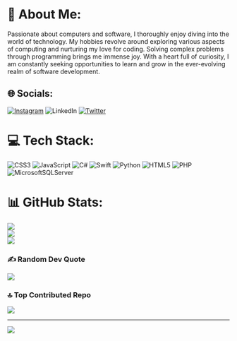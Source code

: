# 💫 About Me:
Passionate about computers and software, I thoroughly enjoy diving into the world of technology. My hobbies revolve around exploring various aspects of computing and nurturing my love for coding. Solving complex problems through programming brings me immense joy. With a heart full of curiosity, I am constantly seeking opportunities to learn and grow in the ever-evolving realm of software development.


## 🌐 Socials:
[![Instagram](https://img.shields.io/badge/Instagram-%23E4405F.svg?logo=Instagram&logoColor=white)](https://instagram.com/durgun) ![LinkedIn](https://img.shields.io/badge/LinkedIn-%230077B5.svg?logo=linkedin&logoColor=white) [![Twitter](https://img.shields.io/badge/Twitter-%231DA1F2.svg?logo=Twitter&logoColor=white)](https://twitter.com/dvurgun01) 

# 💻 Tech Stack:
![CSS3](https://img.shields.io/badge/css3-%231572B6.svg?style=for-the-badge&logo=css3&logoColor=white) ![JavaScript](https://img.shields.io/badge/javascript-%23323330.svg?style=for-the-badge&logo=javascript&logoColor=%23F7DF1E) ![C#](https://img.shields.io/badge/c%23-%23239120.svg?style=for-the-badge&logo=c-sharp&logoColor=white) ![Swift](https://img.shields.io/badge/swift-F54A2A?style=for-the-badge&logo=swift&logoColor=white) ![Python](https://img.shields.io/badge/python-3670A0?style=for-the-badge&logo=python&logoColor=ffdd54) ![HTML5](https://img.shields.io/badge/html5-%23E34F26.svg?style=for-the-badge&logo=html5&logoColor=white) ![PHP](https://img.shields.io/badge/php-%23777BB4.svg?style=for-the-badge&logo=php&logoColor=white) ![MicrosoftSQLServer](https://img.shields.io/badge/Microsoft%20SQL%20Sever-CC2927?style=for-the-badge&logo=microsoft%20sql%20server&logoColor=white)
# 📊 GitHub Stats:
![](https://github-readme-stats.vercel.app/api?username=dkvx0&theme=tokyonight&hide_border=false&include_all_commits=true&count_private=true)<br/>
![](https://github-readme-streak-stats.herokuapp.com/?user=dkvx0&theme=tokyonight&hide_border=false)<br/>
![](https://github-readme-stats.vercel.app/api/top-langs/?username=dkvx0&theme=tokyonight&hide_border=false&include_all_commits=true&count_private=true&layout=compact)

### ✍️ Random Dev Quote
![](https://quotes-github-readme.vercel.app/api?type=horizontal&theme=radical)

### 🔝 Top Contributed Repo
![](https://github-contributor-stats.vercel.app/api?username=dkvx0&limit=5&theme=tokyonight&combine_all_yearly_contributions=true)

---
[![](https://visitcount.itsvg.in/api?id=dkvx0&icon=0&color=0)](https://visitcount.itsvg.in)

<!-- Proudly created with GPRM ( https://gprm.itsvg.in ) -->
